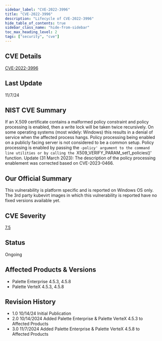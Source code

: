 ```yaml
---
sidebar_label: "CVE-2022-3996"
title: "CVE-2022-3996"
description: "Lifecycle of CVE-2022-3996"
hide_table_of_contents: true
sidebar_class_name: "hide-from-sidebar"
toc_max_heading_level: 2
tags: ["security", "cve"]
---
```


## CVE Details

[CVE-2022-3996](https://nvd.nist.gov/vuln/detail/CVE-2022-3996)

## Last Update

11/7/24

## NIST CVE Summary

If an X.509 certificate contains a malformed policy constraint and policy processing is enabled, then a write lock will
be taken twice recursively. On some operating systems (most widely: Windows) this results in a denial of service when
the affected process hangs. Policy processing being enabled on a publicly facing server is not considered to be a common
setup. Policy processing is enabled by passing the
`-policy' argument to the command line utilities or by calling the `X509_VERIFY_PARAM_set1_policies()' function. Update
(31 March 2023): The description of the policy processing enablement was corrected based on CVE-2023-0466.

## Our Official Summary

This vulnerability is platform specific and is reported on Windows OS only. The 3rd party kubevirt images in which this
vulnerability is reported have no fixed versions available yet.

## CVE Severity

[7.5](https://nvd.nist.gov/vuln/detail/CVE-2022-3996)

## Status

Ongoing

## Affected Products & Versions

- Palette Enterprise 4.5.3, 4.5.8
- Palette VerteX 4.5.3, 4.5.8

## Revision History

- 1.0 10/14/24 Initial Publication
- 2.0 10/14/2024 Added Palette Enterprise & Palette VerteX 4.5.3 to Affected Products
- 3.0 11/7/2024 Added Palette Enterprise & Palette VerteX 4.5.8 to Affected Products
